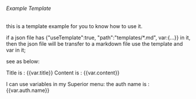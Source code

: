 ###### Example Template

this is a template example for you to know how to use it.

if a json file has {"useTemplate":true, "path":"templates/\*.md", var:{...}} in it,
then the json file will be transfer to a markdown file use the template and var in it;

see as below:

Title is : {{var.title}}
Content is : {{var.content}}

I can use variables in my Superior menu:
the auth name is : {{var.auth.name}}

